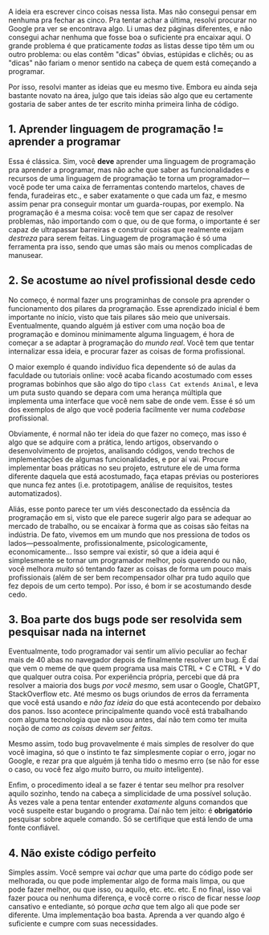A ideia era escrever cinco coisas nessa lista. Mas não consegui
pensar em nenhuma pra fechar as cinco. Pra tentar achar a última,
resolvi procurar no Google pra ver se encontrava algo. Li umas
dez páginas diferentes, e não consegui achar nenhuma que fosse
boa o suficiente pra encaixar aqui. O grande problema é que praticamente
_todas_ as listas desse tipo têm um ou outro problema: ou elas contêm "dicas"
óbvias, estúpidas e clichês; ou as "dicas" não fariam o menor sentido na
cabeça de quem está começando a programar.

Por isso, resolvi manter as ideias que eu mesmo tive. Embora eu ainda seja
bastante novato na área, julgo que tais ideias são algo que eu certamente
gostaria de saber antes de ter escrito minha primeira linha de código.

## 1. Aprender linguagem de programação != aprender a programar

Essa é clássica. Sim, você **deve** aprender uma linguagem de programação
pra aprender a programar, mas não ache que saber as funcionalidades e recursos
de uma linguagem de programação te torna um programador—você pode ter uma caixa
de ferramentas contendo martelos, chaves de fenda, furadeiras etc., e saber exatamente
o que cada um faz, e mesmo assim penar pra conseguir montar um guarda-roupas, por exemplo.
Na programação é a mesma coisa: você tem que ser capaz de resolver problemas, não importando
com o que, ou de que forma, o importante é ser capaz de ultrapassar barreiras e construir
coisas que realmente exijam _destreza_ para serem feitas. Linguagem de programação é
só uma ferramenta pra isso, sendo que umas são mais ou menos complicadas de manusear.

## 2. Se acostume ao nível profissional desde cedo

No começo, é normal fazer uns programinhas de console pra aprender o funcionamento
dos pilares da programação. Esse aprendizado inicial é bem importante no início, visto
que tais pilares são meio que universais. Eventualmente, quando alguém já estiver com
uma noção boa de programação e dominou minimamente alguma linguagem, é hora de começar a
se adaptar à programação do _mundo real_. Você tem que tentar internalizar essa ideia, e
procurar fazer as coisas de forma profissional.

O maior exemplo é quando indivíduo fica dependente só de aulas da faculdade ou tutoriais
online: você acaba ficando acostumado com esses programas bobinhos que são algo
do tipo `class Cat extends Animal`, e leva um puta susto quando se depara com uma herança
múltipla que implementa uma interface que você nem sabe de onde vem. Esse é só um dos
exemplos de algo que você poderia facilmente ver numa _codebase_ profissional.

Obviamente, é normal não ter ideia do que fazer no começo, mas isso é algo que se adquire
com a prática, lendo artigos, observando o desenvolvimento de projetos, analisando códigos,
vendo trechos de implementações de algumas funcionalidades, e por aí vai.
Procure implementar boas práticas no seu projeto, estruture ele de uma forma diferente
daquela que está acostumado, faça etapas prévias ou posteriores que nunca fez antes (i.e.
prototipagem, análise de requisitos, testes automatizados).

Aliás, esse ponto parece ter um viés desconectado da essência
da programação em si, visto que ele parece sugerir algo para se adequar ao mercado
de trabalho, ou se encaixar à forma que as coisas são feitas na indústria.
De fato, vivemos em um mundo que nos pressiona de todos os lados—pessoalmente,
profissionalmente, psicologicamente, economicamente... Isso sempre vai existir,
só que a ideia aqui é simplesmente se tornar um programador melhor, pois querendo
ou não, você melhora _muito_ só tentando fazer as coisas de forma um pouco mais
profissionais (além de ser bem recompensador olhar pra tudo aquilo que fez depois
de um certo tempo). Por isso, é bom ir se acostumando desde cedo.

## 3. Boa parte dos bugs pode ser resolvida sem pesquisar nada na internet

Eventualmente, todo programador vai sentir um alívio peculiar ao fechar mais
de 40 abas no navegador depois de finalmente resolver um bug. É daí que vem o
meme de que quem programa usa mais CTRL + C e CTRL + V do que qualquer outra coisa.
Por experiência própria, percebi que dá pra resolver a maioria dos bugs _por você
mesmo_, sem usar o Google, ChatGPT, StackOverflow etc. Até mesmo os bugs oriundos
de erros da ferramenta que você está usando e _não faz ideia_ do que está acontecendo
por debaixo dos panos. Isso acontece principalmente quando você está trabalhando com alguma
tecnologia que não usou antes, daí não tem como ter muita noção de _como as coisas devem ser feitas_.

Mesmo assim, todo bug provavelmente é mais simples de resolver do que você imagina,
só que o instinto te faz simplesmente copiar o erro, jogar no Google, e rezar pra que alguém
já tenha tido o mesmo erro (se não for esse o caso, ou você fez algo _muito_ burro,
ou _muito_ inteligente).

Enfim, o procedimento ideal a se fazer é tentar seu melhor pra resolver aquilo sozinho, tendo na
cabeça a simplicidade de uma possível solução. Às vezes vale a pena tentar entender _exatamente_
alguns comandos que você suspeite estar bugando o programa. Daí não tem jeito: é **obrigatório**
pesquisar sobre aquele comando. Só se certifique que está lendo de uma fonte confiável.

## 4. Não existe código perfeito

Simples assim. Você sempre vai _achar_ que uma parte do código pode ser melhorada, ou
que pode implementar algo de forma mais limpa, ou que pode fazer melhor, ou que isso, ou
aquilo, etc. etc. etc. E no final, isso vai fazer pouca ou nenhuma diferença, e você corre
o risco de ficar nesse _loop_ cansativo e entediante, só porque _acha_ que tem algo ali que
pode ser diferente. Uma implementação boa basta. Aprenda a ver quando algo é suficiente
e cumpre com suas necessidades.